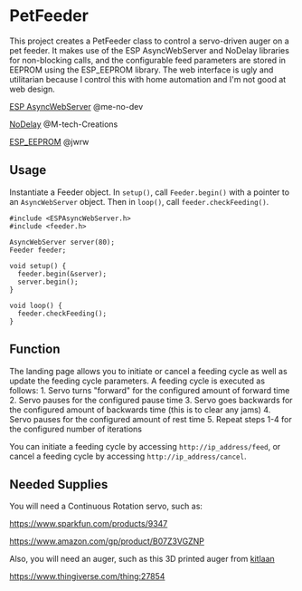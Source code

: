# PetFeeder

This project creates a PetFeeder class to control a servo-driven auger on a pet feeder.  It makes use of the ESP AsyncWebServer and NoDelay libraries for non-blocking calls, and the configurable feed parameters are stored in EEPROM using the ESP_EEPROM library. The web interface is ugly and utilitarian because I control this with home automation and I'm not good at web design.

[ESP AsyncWebServer](https://github.com/esphome/ESPAsyncWebServer) @me-no-dev

[NoDelay](https://github.com/M-tech-Creations/NoDelay) @M-tech-Creations

[ESP_EEPROM](https://github.com/jwrw/ESP_EEPROM) @jwrw

## Usage
Instantiate a Feeder object. In `setup()`, call `Feeder.begin()` with a pointer to an `AsyncWebServer` object. Then in `loop()`, call `feeder.checkFeeding()`.
```
#include <ESPAsyncWebServer.h>
#include <feeder.h>

AsyncWebServer server(80);
Feeder feeder;

void setup() {
  feeder.begin(&server);
  server.begin();
}

void loop() {
  feeder.checkFeeding();
}
```
## Function

The landing page allows you to initiate or cancel a feeding cycle as well as update the feeding cycle parameters. A feeding cycle is executed as follows:
        1. Servo turns "forward" for the configured amount of forward time
        2. Servo pauses for the configured pause time
        3. Servo goes backwards for the configured amount of backwards time (this is to clear any jams)
        4. Servo pauses for the configured amount of rest time
        5. Repeat steps 1-4 for the configured number of iterations

You can initiate a feeding cycle by accessing `http://ip_address/feed`, or cancel a feeding cycle by accessing `http://ip_address/cancel`.

## Needed Supplies
You will need a Continuous Rotation servo, such as:

https://www.sparkfun.com/products/9347

https://www.amazon.com/gp/product/B07Z3VGZNP

Also, you will need an auger, such as this 3D printed auger from [kitlaan](https://www.thingiverse.com/kitlaan/designs)

https://www.thingiverse.com/thing:27854
